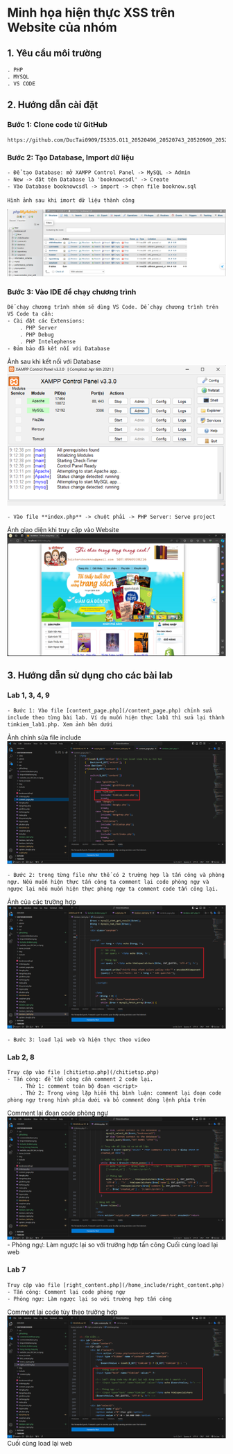 # Minh họa hiện thực XSS trên Website của nhóm

## 1. Yêu cầu môi trường
    . PHP
    . MYSQL
    . VS CODE
## 2. Hướng dẫn cài đặt
### Bước 1: Clone code từ GitHub
    https://github.com/DucTai0909/IS335.O11_20520496_20520743_20520909_20522099.git
### Bước 2: Tạo Database, Import dữ liệu
    - Để tạo Database: mở XAMPP Control Panel -> MySQL -> Admin
    - New -> đăt tên Database là 'booknowcsdl' -> Create
    - Vào Database booknowcsdl -> import -> chọn file booknow.sql
    
    Hình ảnh sau khi imort dữ liệu thành công
![Hình ảnh sau khi imort dữ liệu thành công](githubimg/importdatabase.png)
### Bước 3: Vào IDE để chạy chương trình
    Để chạy chương trình nhóm sẽ dùng VS Code. Để chạy chương trình trên VS Code ta cần:
    - Cài đặt các Extensions:
        . PHP Server
        . PHP Debug
        . PHP Intelephense
    - Đảm bảo đã kết nối với Database

Ảnh sau khi kết nối với Database
![Kết nối với Database](githubimg/connectdatabase.png)

    - Vào file **index.php** -> chuột phải -> PHP Server: Serve project

Ảnh giao diện khi truy cập vào Website
![Giao diện khi truy cập vào Website](githubimg/website_sau_khi_ket_noi.png)

## 3. Hướng dẫn sử dụng cho các bài lab
### Lab 1, 3, 4, 9
    - Bước 1: Vào file [content_page.php](/content_page.php) chỉnh sửa include theo từng bài lab. Ví dụ muốn hiện thực lab1 thì sửa lại thành timkiem_lab1.php. Xem ảnh bên dưới

Ảnh chỉnh sửa file include
![Ảnh chỉnh sửa file include](githubimg/include_timkiem.png)

    - Bước 2: trong từng file như thế có 2 trường hợp là tấn công và phòng ngự. Nếu muốn hiện thực tấn công ta comment lại code phòng ngự và ngược lại nếu muốn hiện thực phòng ngự ta comment code tấn công lại.

Ảnh của các trường hợp
![Ảnh của các trường hợp](githubimg/tung_truong_hop.png)

    - Bước 3: load lại web và hiện thực theo video

### Lab 2, 8
    Truy cập vào file [chitietsp.php](/chitietsp.php)
    - Tấn công: để tấn công cần comment 2 code lại.
        . Thứ 1: comment toàn bộ đoạn <script>
        . Thứ 2: Trong vòng lặp hiển thị bình luận: comment lại đoạn code phòng ngự trong hình phía dưới và bỏ comment dòng lệnh phía trên
        
Comment lại đoạn code phòng ngự
![Ảnh của các trường hợp](githubimg/comment_binhluan.png)
    - Phòng ngự: Làm ngược lại so với trường hợp tấn công
    Cuối cùng load lại web

### Lab 7
    Truy cập vào file [right_content.php](/home_include/right_content.php)
    - Tấn công: Comment lại code phòng ngự
    - Phòng ngự: Làm ngược lại so với trường hợp tấn công
        
Comment lại code tùy theo trường hợp
![Comment lại code tùy theo trường hợp](githubimg/comment_lab7.png)
    Cuối cùng load lại web